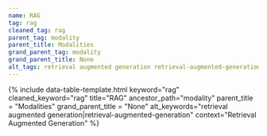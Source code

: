 ```yaml
---
name: RAG
tag: rag
cleaned_tag: rag
parent_tag: modality
parent_title: Modalities
grand_parent_tag: modality
grand_parent_title: None
alt_tags: retrieval augmented generation retrieval-augmented-generation
---
```


{% include data-table-template.html 
  keyword="rag" 
  cleaned_keyword="rag" 
  title="RAG"
  ancestor_path="modality" 
  parent_title = "Modalities"
  grand_parent_title = "None"
  alt_keywords="retrieval augmented generation|retrieval-augmented-generation"
  context="Retrieval Augmented Generation"
%}

